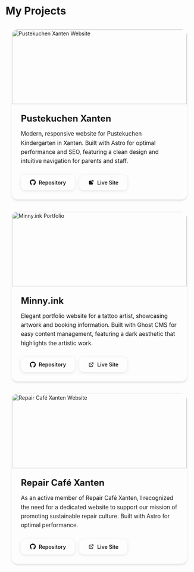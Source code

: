 # My Projects

<div class="projects-showcase">
  
  <div class="project-card">
    <div class="project-image-container">
      <img src="https://pustekuchen-xanten.de/images/puku-bk.webp" alt="Pustekuchen Xanten Website" class="project-image" />
      <div class="project-overlay">
        <span class="project-tech">Astro • TypeScript</span>
      </div>
    </div>
    <div class="project-content">
      <div class="project-title">Pustekuchen Xanten</div>
      <p class="project-description">
        Modern, responsive website for Pustekuchen Kindergarten in Xanten. Built with Astro for optimal performance and SEO, featuring a clean design and intuitive navigation for parents and staff.
      </p>
      <div class="project-links">
        <a href="https://codeberg.org/Pustekuchen-Xanten/pustekuchen-web" target="_blank" rel="noopener noreferrer" class="project-link project-link-secondary">
          <svg class="link-icon" fill="currentColor" viewBox="0 0 24 24"><path d="M12 0c-6.626 0-12 5.373-12 12 0 5.302 3.438 9.8 8.207 11.387.599.111.793-.261.793-.577v-2.234c-3.338.726-4.033-1.416-4.033-1.416-.546-1.387-1.333-1.756-1.333-1.756-1.089-.745.083-.729.083-.729 1.205.084 1.839 1.237 1.839 1.237 1.07 1.834 2.807 1.304 3.492.997.107-.775.418-1.305.762-1.604-2.665-.305-5.467-1.334-5.467-5.931 0-1.311.469-2.381 1.236-3.221-.124-.303-.535-1.524.117-3.176 0 0 1.008-.322 3.301 1.23.957-.266 1.983-.399 3.003-.404 1.02.005 2.047.138 3.006.404 2.291-1.552 3.297-1.23 3.297-1.23.653 1.653.242 2.874.118 3.176.77.84 1.235 1.911 1.235 3.221 0 4.609-2.807 5.624-5.479 5.921.43.372.823 1.102.823 2.222v3.293c0 .319.192.694.801.576 4.765-1.589 8.199-6.086 8.199-11.386 0-6.627-5.373-12-12-12z"/></svg>
          Repository
        </a>
        <a href="https://pustekuchen-xanten.de/" target="_blank" rel="noopener noreferrer" class="project-link project-link-primary">
          <svg class="link-icon" fill="currentColor" stroke="currentColor" viewBox="0 0 24 24"><path stroke-linecap="round" stroke-linejoin="round" stroke-width="2" d="M10 6H6a2 2 0 00-2 2v10a2 2 0 002 2h10a2 2 0 002-2v-4M14 4h6m0 0v6m0-6L10 14"/></svg>
          Live Site
        </a>
      </div>
    </div>
  </div>

  <div class="project-card">
    <div class="project-image-container">
      <img src="https://placehold.co/400x250/672178/FFFFFF?text=Minny.ink" alt="Minny.ink Portfolio" class="project-image" />
      <div class="project-overlay">
        <span class="project-tech">Ghost CMS • JavaScript</span>
      </div>
    </div>
    <div class="project-content">
      <div class="project-title">Minny.ink</div>
      <p class="project-description">
        Elegant portfolio website for a tattoo artist, showcasing artwork and booking information. Built with Ghost CMS for easy content management, featuring a dark aesthetic that highlights the artistic work.
      </p>
      <div class="project-links">
        <a href="https://github.com/TryGhost/Ghosta" target="_blank" rel="noopener noreferrer" class="project-link project-link-secondary">
          <svg class="link-icon" fill="currentColor" viewBox="0 0 24 24"><path d="M12 0c-6.626 0-12 5.373-12 12 0 5.302 3.438 9.8 8.207 11.387.599.111.793-.261.793-.577v-2.234c-3.338.726-4.033-1.416-4.033-1.416-.546-1.387-1.333-1.756-1.333-1.756-1.089-.745.083-.729.083-.729 1.205.084 1.839 1.237 1.839 1.237 1.07 1.834 2.807 1.304 3.492.997.107-.775.418-1.305.762-1.604-2.665-.305-5.467-1.334-5.467-5.931 0-1.311.469-2.381 1.236-3.221-.124-.303-.535-1.524.117-3.176 0 0 1.008-.322 3.301 1.23.957-.266 1.983-.399 3.003-.404 1.02.005 2.047.138 3.006.404 2.291-1.552 3.297-1.23 3.297-1.23.653 1.653.242 2.874.118 3.176.77.84 1.235 1.911 1.235 3.221 0 4.609-2.807 5.624-5.479 5.921.43.372.823 1.102.823 2.222v3.293c0 .319.192.694.801.576 4.765-1.589 8.199-6.086 8.199-11.386 0-6.627-5.373-12-12-12z"/></svg>
          Repository
        </a>
        <a href="https://minny.ink" target="_blank" rel="noopener noreferrer" class="project-link project-link-primary">
          <svg class="link-icon" fill="none" stroke="currentColor" viewBox="0 0 24 24"><path stroke-linecap="round" stroke-linejoin="round" stroke-width="2" d="M10 6H6a2 2 0 00-2 2v10a2 2 0 002 2h10a2 2 0 002-2v-4M14 4h6m0 0v6m0-6L10 14"/></svg>
          Live Site
        </a>
      </div>
    </div>
  </div>

  <div class="project-card">
    <div class="project-image-container">
      <img src="https://www.repaircafe-xanten.de/undraw_bug-fixing1.svg" alt="Repair Café Xanten Website" class="project-image" />
      <div class="project-overlay">
        <span class="project-tech">Astro • TypeScript</span>
      </div>
    </div>
    <div class="project-content">
      <div class="project-title">Repair Café Xanten</div>
      <p class="project-description">
        As an active member of Repair Café Xanten, I recognized the need for a dedicated website to support our mission of promoting sustainable repair culture. Built with Astro for optimal performance.
      </p>
      <div class="project-links">
        <a href="https://github.com/2TAP2B/repair-cafe-xanten" target="_blank" rel="noopener noreferrer" class="project-link project-link-secondary">
          <svg class="link-icon" fill="currentColor" viewBox="0 0 24 24"><path d="M12 0c-6.626 0-12 5.373-12 12 0 5.302 3.438 9.8 8.207 11.387.599.111.793-.261.793-.577v-2.234c-3.338.726-4.033-1.416-4.033-1.416-.546-1.387-1.333-1.756-1.333-1.756-1.089-.745.083-.729.083-.729 1.205.084 1.839 1.237 1.839 1.237 1.07 1.834 2.807 1.304 3.492.997.107-.775.418-1.305.762-1.604-2.665-.305-5.467-1.334-5.467-5.931 0-1.311.469-2.381 1.236-3.221-.124-.303-.535-1.524.117-3.176 0 0 1.008-.322 3.301 1.23.957-.266 1.983-.399 3.003-.404 1.02.005 2.047.138 3.006.404 2.291-1.552 3.297-1.23 3.297-1.23.653 1.653.242 2.874.118 3.176.77.84 1.235 1.911 1.235 3.221 0 4.609-2.807 5.624-5.479 5.921.43.372.823 1.102.823 2.222v3.293c0 .319.192.694.801.576 4.765-1.589 8.199-6.086 8.199-11.386 0-6.627-5.373-12-12-12z"/></svg>
          Repository
        </a>
        <a href="https://repaircafe-xanten.de" target="_blank" rel="noopener noreferrer" class="project-link project-link-primary">
          <svg class="link-icon" fill="none" stroke="currentColor" viewBox="0 0 24 24"><path stroke-linecap="round" stroke-linejoin="round" stroke-width="2" d="M10 6H6a2 2 0 00-2 2v10a2 2 0 002 2h10a2 2 0 002-2v-4M14 4h6m0 0v6m0-6L10 14"/></svg>
          Live Site
        </a>
      </div>
    </div>
  </div>

</div>

<style>
.projects-showcase {
  display: grid;
  grid-template-columns: repeat(auto-fit, minmax(400px, 1fr));
  gap: 2rem;
  margin: 2rem 0;
  padding: 0 1rem;
}

.project-card {
  background: var(--card-color);
  border-radius: 16px;
  overflow: hidden;
  box-shadow: 
    0 4px 6px -1px rgba(0, 0, 0, 0.1),
    0 2px 4px -1px rgba(0, 0, 0, 0.06);
  transition: all 0.3s cubic-bezier(0.4, 0, 0.2, 1);
  border: 1px solid rgba(255, 255, 255, 0.1);
}

.project-card:hover {
  transform: translateY(-8px);
  box-shadow: 
    0 20px 25px -5px rgba(0, 0, 0, 0.1),
    0 10px 10px -5px rgba(0, 0, 0, 0.04);
}

.project-image-container {
  position: relative;
  overflow: hidden;
  height: 200px;
}

.project-image {
  width: 100%;
  height: 100%;
  object-fit: cover;
  transition: transform 0.3s ease;
}

.project-card:hover .project-image {
  transform: scale(1.05);
}

.project-overlay {
  position: absolute;
  top: 0;
  left: 0;
  right: 0;
  bottom: 0;
  background: linear-gradient(
    to bottom,
    rgba(0, 0, 0, 0) 0%,
    rgba(0, 0, 0, 0.1) 50%,
    rgba(0, 0, 0, 0.7) 100%
  );
  display: flex;
  align-items: flex-end;
  padding: 1rem;
  opacity: 0;
  transition: opacity 0.3s ease;
}

.project-card:hover .project-overlay {
  opacity: 1;
}

.project-tech {
  color: white;
  font-size: 0.875rem;
  font-weight: 500;
  background: rgba(255, 255, 255, 0.2);
  padding: 0.25rem 0.75rem;
  border-radius: 20px;
  backdrop-filter: blur(10px);
}

.project-content {
  padding: 1.5rem;
}

.project-title {
  font-size: 1.5rem;
  font-weight: 700;
  color: var(--text-color);
  margin-bottom: 0.75rem;
  font-family: var(--brand-font);
}

.project-description {
  color: var(--text-color-lighten);
  line-height: 1.6;
  margin-bottom: 1.5rem;
  font-size: 0.95rem;
}

.project-links {
  display: flex;
  gap: 0.75rem;
  flex-wrap: wrap;
}

.project-link {
  display: inline-flex;
  align-items: center;
  gap: 0.5rem;
  padding: 0.75rem 1.5rem;
  border-radius: 12px;
  font-weight: 600;
  font-size: 0.875rem;
  text-decoration: none;
  transition: all 0.3s cubic-bezier(0.4, 0, 0.2, 1);
  border: 2px solid var(--primary-color);
  position: relative;
  overflow: hidden;
  background: transparent;
  color: var(--primary-color);
  box-shadow: 0 2px 8px rgba(0, 0, 0, 0.1);
}

.project-link::before {
  content: '';
  position: absolute;
  top: 0;
  left: -100%;
  width: 100%;
  height: 100%;
  background: var(--primary-color-hover);
  transition: left 0.3s cubic-bezier(0.4, 0, 0.2, 1);
  z-index: -1;
}

.project-link:hover::before {
  left: 0;
}

.project-link:hover {
  color: white;
  transform: translateY(-1px);
  box-shadow: 0 4px 16px rgba(0, 0, 0, 0.15);
}

.project-link-primary {
  /* Inherits all styles from .project-link */
}

.project-link-secondary {
  /* Inherits all styles from .project-link */
}

.link-icon {
  width: 16px;
  height: 16px;
  flex-shrink: 0;
}

@media (max-width: 768px) {
  .projects-showcase {
    grid-template-columns: 1fr;
    gap: 1.5rem;
    margin: 1rem 0;
  }
  
  .project-card {
    margin: 0 0.5rem;
  }
  
  .project-content {
    padding: 1rem;
  }
  
  .project-links {
    flex-direction: column;
  }
  
  .project-link {
    justify-content: center;
  }
}

/* Dark mode adjustments */
:root.dark .project-card {
  border-color: rgba(255, 255, 255, 0.05);
  box-shadow: 
    0 4px 6px -1px rgba(0, 0, 0, 0.3),
    0 2px 4px -1px rgba(0, 0, 0, 0.2);
}

:root.dark .project-card:hover {
  box-shadow: 
    0 20px 25px -5px rgba(0, 0, 0, 0.4),
    0 10px 10px -5px rgba(0, 0, 0, 0.3);
}

:root.dark .project-link {
  border-color: var(--primary-color);
  color: var(--primary-color);
  box-shadow: 0 2px 8px rgba(0, 0, 0, 0.3);
}

:root.dark .project-link:hover {
  color: white;
  box-shadow: 0 4px 16px rgba(0, 0, 0, 0.4);
}

:root.dark .project-link::before {
  background: var(--primary-color-hover);
}
</style>
